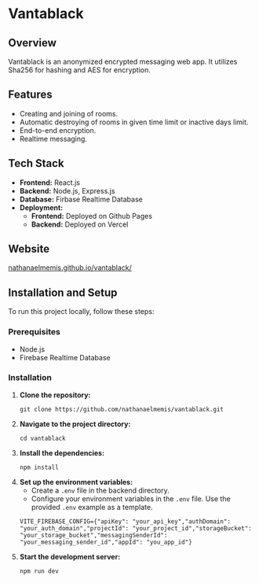 # Vantablack

## Overview
Vantablack is an anonymized encrypted messaging web app. It utilizes Sha256 for hashing and AES for encryption.

## Features
- Creating and joining of rooms.
- Automatic destroying of rooms in given time limit or inactive days limit.
- End-to-end encryption.
- Realtime messaging.

## Tech Stack
- **Frontend:** React.js
- **Backend:** Node.js, Express.js
- **Database:** Firbase Realtime Database
- **Deployment:**
    - **Frontend:** Deployed on Github Pages
    - **Backend:** Deployed on Vercel

## Website
[nathanaelmemis.github.io/vantablack/](https://nathanaelmemis.github.io/vantablack/)

## Installation and Setup 
To run this project locally, follow these steps:

### Prerequisites
- Node.js
- Firebase Realtime Database

### Installation
1. **Clone the repository:**
    ```
    git clone https://github.com/nathanaelmemis/vantablack.git
    ```
2. **Navigate to the project directory:**
    ```
    cd vantablack
    ```
3. **Install the dependencies:**
    ```
    npm install
4. **Set up the environment variables:**
    - Create a `.env` file in the backend directory.
    - Configure your environment variables in the `.env` file. Use the provided `.env` example as a template.
    ```plaintext
    VITE_FIREBASE_CONFIG={"apiKey": "your_api_key","authDomain": "your_auth_domain","projectId": "your_project_id","storageBucket": "your_storage_bucket","messagingSenderId": "your_messaging_sender_id","appId": "you_app_id"}
    ```
5. **Start the development server:**
    ```
    npm run dev
    ```